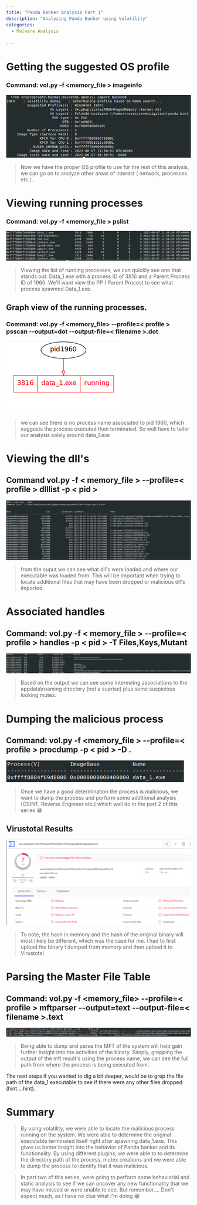 ```yaml
---
title: "Panda Banker Analysis Part 1"
description: "Analyzing Panda Banker using Volatility"
categories:
  - Malware Analysis

---
```


# Getting the suggested OS profile 
### **Command:** vol.py -f <memory_file > imageinfo
![panda_banker_imageinfo.png](/assets/images/Malware_Analysis/Memory_Analysis/Panda_Banker/panda_banker_imageinfo.png)

> Now we have the proper OS profile to use for the rest of this analysis, we can go on to analyze other areas of interest ( network, processes etc.).

# Viewing running processes
### **Command:** vol.py -f <memory_file > pslist
![panda_banker_pslist.png](/assets/images/Malware_Analysis/Memory_Analysis/Panda_Banker/panda_banker_pslist.png)

> Viewing the list of running processes, we can quickly see one that stands out. Data_1.exe with a process ID of 3816 and a Parent Process ID of 1960. We'll want view the PP ( Parent Proces) to see what process spawned Data_1.exe.

## Graph view of the running processes.
### **Command:** vol.py -f <memory_file> --profile=< profile > psscan --output=dot --output-file=< filename >.dot
![panda_banker_dot.png](/assets/images/Malware_Analysis/Memory_Analysis/Panda_Banker/panda_banker_dot.png)
> we can see there is no process name associated to pid 1960, which suggests the process executed then terminated. So well have to tailor our analysis solely around data_1.exe

# Viewing the dll's
## **Command** vol.py -f < memory_file > --profile=< profile > dlllist -p < pid >

![panda_banker_dlllist.png](/assets/images/Malware_Analysis/Memory_Analysis/Panda_Banker/panda_banker_dlllist.png)



> from the ouput we can see what dll's were loaded and where our executable was loaded from. This will be important when trying to locate additional files that may have been dropped or malicious dll's imported.

# Associated handles
## **Command:** vol.py -f < memory_file > --profile=< profile > handles -p < pid > -T Files,Keys,Mutant


![panda_banker_handles.png](/assets/images/Malware_Analysis/Memory_Analysis/Panda_Banker/panda_banker_handles.png)

> Based on the output we can see some interesting associations to the appdata\roaming directory (not a suprise) plus some suspicious looking mutex. 

# Dumping the malicious process
## **Command:** vol.py -f <memory_file > --profile=< profile >  procdump -p < pid > -D . 


![panda_banker_procdump.png](/assets/images/Malware_Analysis/Memory_Analysis/Panda_Banker/panda_banker_procdump.png)

> Once we have a good determination the process is malicious, we want to dump the process and perform some additional analysis (OSINT, Reverse Engineer etc.) which well do in the part 2 of this series :grin:

## Virustotal Results

![panda_banker_vt.png](/assets/images/Malware_Analysis/Memory_Analysis/Panda_Banker/panda_banker_vt.png)


 > To note, the hash in memory and the hash of the original binary will most likely be different, which was the case for me. I had to first upload the binary I dumped from memory and then upload it to Virustotal. 

# Parsing the Master File Table
## **Command:** vol.py -f <memory_file> --profile=< profile > mftparser --output=text --output-file=< filename >.text


![panda_banker_mft_data1.png](/assets/images/Malware_Analysis/Memory_Analysis/Panda_Banker/panda_banker_mft_data1.png)


> Being able to dump and parse the MFT of the system will help gain further insight into the activities of the binary. Simply, grepping the output of the mft result's using the process name, we can see the full path from where the process is being executed from.

The next steps if you wanted to dig a bit deeper, would be to grep the file path of the data_1  executable to see if there were any other files dropped (hint....hint).

# Summary
> By using volatility, we were able to locate the malicious process running on the system. We were able to determine the original executable terminated itself right after spawning data_1.exe. This gives us better insight into the behavior of Panda banker and its functionality. By using different plugins, we were able to to determine the directory path of the process, mutex creations and we were able to dump the process to identify that it was malicious. 

> In part two of this series, were going to perform some behaviorial and static analysis to see if we can uncover any new functionality that we may have missed or were unable to see. 
> But remember.... Don't expect much, as I have no clue what I'm doing :grin:


